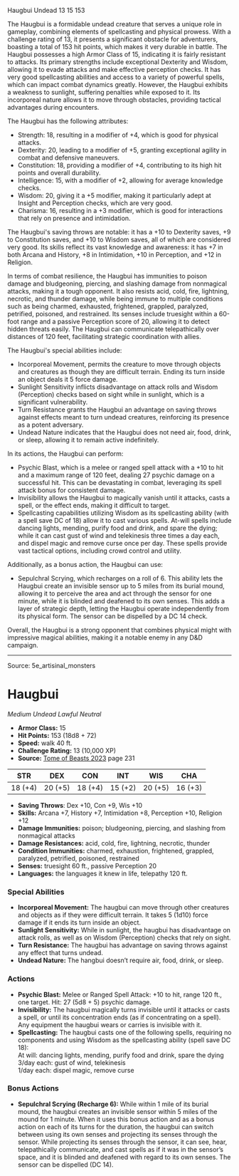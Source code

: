 <MonsterName/>Haugbui</MonsterName>
<CreatureType/>Undead</CreatureType>
<CR/>13</CR>
<AC/>15</AC>
<HP/>153</HP>
<summary>The Haugbui is a formidable undead creature that serves a unique role in gameplay, combining elements of spellcasting and physical prowess. With a challenge rating of 13, it presents a significant obstacle for adventurers, boasting a total of 153 hit points, which makes it very durable in battle. The Haugbui possesses a high Armor Class of 15, indicating it is fairly resistant to attacks. Its primary strengths include exceptional Dexterity and Wisdom, allowing it to evade attacks and make effective perception checks. It has very good spellcasting abilities and access to a variety of powerful spells, which can impact combat dynamics greatly. However, the Haugbui exhibits a weakness to sunlight, suffering penalties while exposed to it. Its incorporeal nature allows it to move through obstacles, providing tactical advantages during encounters.</summary>

<detail>

The Haugbui has the following attributes: 

- Strength: 18, resulting in a modifier of +4, which is good for physical attacks.
- Dexterity: 20, leading to a modifier of +5, granting exceptional agility in combat and defensive maneuvers.
- Constitution: 18, providing a modifier of +4, contributing to its high hit points and overall durability.
- Intelligence: 15, with a modifier of +2, allowing for average knowledge checks.
- Wisdom: 20, giving it a +5 modifier, making it particularly adept at Insight and Perception checks, which are very good.
- Charisma: 16, resulting in a +3 modifier, which is good for interactions that rely on presence and intimidation.

The Haugbui's saving throws are notable: it has a +10 to Dexterity saves, +9 to Constitution saves, and +10 to Wisdom saves, all of which are considered very good. Its skills reflect its vast knowledge and awareness: it has +7 in both Arcana and History, +8 in Intimidation, +10 in Perception, and +12 in Religion.

In terms of combat resilience, the Haugbui has immunities to poison damage and bludgeoning, piercing, and slashing damage from nonmagical attacks, making it a tough opponent. It also resists acid, cold, fire, lightning, necrotic, and thunder damage, while being immune to multiple conditions such as being charmed, exhausted, frightened, grappled, paralyzed, petrified, poisoned, and restrained. Its senses include truesight within a 60-foot range and a passive Perception score of 20, allowing it to detect hidden threats easily. The Haugbui can communicate telepathically over distances of 120 feet, facilitating strategic coordination with allies.

The Haugbui's special abilities include:

- Incorporeal Movement, permits the creature to move through objects and creatures as though they are difficult terrain. Ending its turn inside an object deals it 5 force damage.
- Sunlight Sensitivity inflicts disadvantage on attack rolls and Wisdom (Perception) checks based on sight while in sunlight, which is a significant vulnerability.
- Turn Resistance grants the Haugbui an advantage on saving throws against effects meant to turn undead creatures, reinforcing its presence as a potent adversary.
- Undead Nature indicates that the Haugbui does not need air, food, drink, or sleep, allowing it to remain active indefinitely.

In its actions, the Haugbui can perform:

- Psychic Blast, which is a melee or ranged spell attack with a +10 to hit and a maximum range of 120 feet, dealing 27 psychic damage on a successful hit. This can be devastating in combat, leveraging its spell attack bonus for consistent damage.
- Invisibility allows the Haugbui to magically vanish until it attacks, casts a spell, or the effect ends, making it difficult to target.
- Spellcasting capabilities utilizing Wisdom as its spellcasting ability (with a spell save DC of 18) allow it to cast various spells. At-will spells include dancing lights, mending, purify food and drink, and spare the dying; while it can cast gust of wind and telekinesis three times a day each, and dispel magic and remove curse once per day. These spells provide vast tactical options, including crowd control and utility.

Additionally, as a bonus action, the Haugbui can use:

- Sepulchral Scrying, which recharges on a roll of 6. This ability lets the Haugbui create an invisible sensor up to 5 miles from its burial mound, allowing it to perceive the area and act through the sensor for one minute, while it is blinded and deafened to its own senses. This adds a layer of strategic depth, letting the Haugbui operate independently from its physical form. The sensor can be dispelled by a DC 14 check.

Overall, the Haugbui is a strong opponent that combines physical might with impressive magical abilities, making it a notable enemy in any D&D campaign.</detail>



---

Source: 5e_artisinal_monsters

# Haugbui

*Medium* *Undead* *Lawful Neutral*

- **Armor Class:** 15
- **Hit Points:** 153 (18d8 + 72)
- **Speed:** walk 40 ft.
- **Challenge Rating:** 13 (10,000 XP)
- **Source:** [Tome of Beasts 2023](https://koboldpress.com/kpstore/product/tome-of-beasts-1-2023-edition/) page 231

| STR | DEX | CON | INT | WIS | CHA |
| --- | --- | --- | --- | --- | --- |
| 18 (+4) | 20 (+5) | 18 (+4) | 15 (+2) | 20 (+5) | 16 (+3) |

- **Saving Throws**: Dex +10, Con +9, Wis +10
- **Skills:** Arcana +7, History +7, Intimidation +8, Perception +10, Religion +12
- **Damage Immunities:** poison; bludgeoning, piercing, and slashing from nonmagical attacks
- **Damage Resistances:** acid, cold, fire, lightning, necrotic, thunder
- **Condition Immunities:** charmed, exhaustion, frightened, grappled, paralyzed, petrified, poisoned, restrained
- **Senses:** truesight 60 ft., passive Perception 20
- **Languages:** the languages it knew in life, telepathy 120 ft.

### Special Abilities

- **Incorporeal Movement:** The haugbui can move through other creatures and objects as if they were difficult terrain. It takes 5 (1d10) force damage if it ends its turn inside an object.
- **Sunlight Sensitivity:** While in sunlight, the haugbui has disadvantage on attack rolls, as well as on Wisdom (Perception) checks that rely on sight.
- **Turn Resistance:** The haugbui has advantage on saving throws against any effect that turns undead.
- **Undead Nature:** The hangbui doesn’t require air, food, drink, or sleep.

### Actions

- **Psychic Blast:** Melee or Ranged Spell Attack: +10 to hit, range 120 ft., one target. Hit: 27 (5d8 + 5) psychic damage.
- **Invisibility:** The haugbui magically turns invisible until it attacks or casts a spell, or until its concentration ends (as if concentrating on a spell). Any equipment the haugbui wears or carries is invisible with it.
- **Spellcasting:** The haugbui casts one of the following spells, requiring no components and using Wisdom as the spellcasting ability (spell save DC 18):<br>At will: dancing lights, mending, purify food and drink, spare the dying<br>3/day each: gust of wind, telekinesis<br>1/day each: dispel magic, remove curse

### Bonus Actions

- **Sepulchral Scrying (Recharge 6):** While within 1 mile of its burial mound, the haugbui creates an invisible sensor within 5 miles of the mound for 1 minute. When it uses this bonus action and as a bonus action on each of its turns for the duration, the haugbui can switch between using its own senses and projecting its senses through the sensor. While projecting its senses through the sensor, it can see, hear, telepathically communicate, and cast spells as if it was in the sensor’s space, and it is blinded and deafened with regard to its own senses. The sensor can be dispelled (DC 14).


